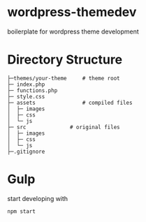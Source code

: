 # wordpress-themedev
boilerplate for wordpress theme development

# Directory Structure
```
├─themes/your-theme		# theme root     
├─ index.php
├─ functions.php
├─ style.css
├─ assets				# compiled files
│  ├─ images
│  ├─ css
│  └─ js
├─ src				# original files
│  ├─ images
│  ├─ css
│  └─ js
├─.gitignore
```

# Gulp

start developing with
```
npm start
```
